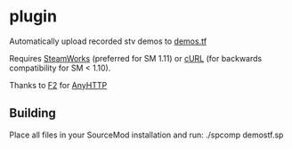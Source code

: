 # plugin

Automatically upload recorded stv demos to [demos.tf](https://demos.tf)

Requires [SteamWorks](https://github.com/KyleSanderson/SteamWorks) (preferred for SM 1.11) or [cURL](https://github.com/spiretf/docker-comp-server/raw/master/curl.ext.so) (for backwards compatibility for SM < 1.10).

Thanks to [F2](https://github.com/F2/F2s-sourcemod-plugins) for [AnyHTTP](https://github.com/F2/F2s-sourcemod-plugins/blob/master/includes/anyhttp.inc)

## Building

Place all files in your SourceMod installation and run: ./spcomp demostf.sp
